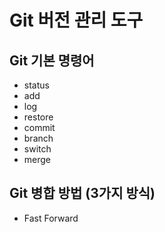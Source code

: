 # Git 버전 관리 도구
## Git 기본 명령어

- status
- add
- log
- restore
- commit
- branch
- switch
- merge

## Git 병합 방법 (3가지 방식)
- Fast Forward